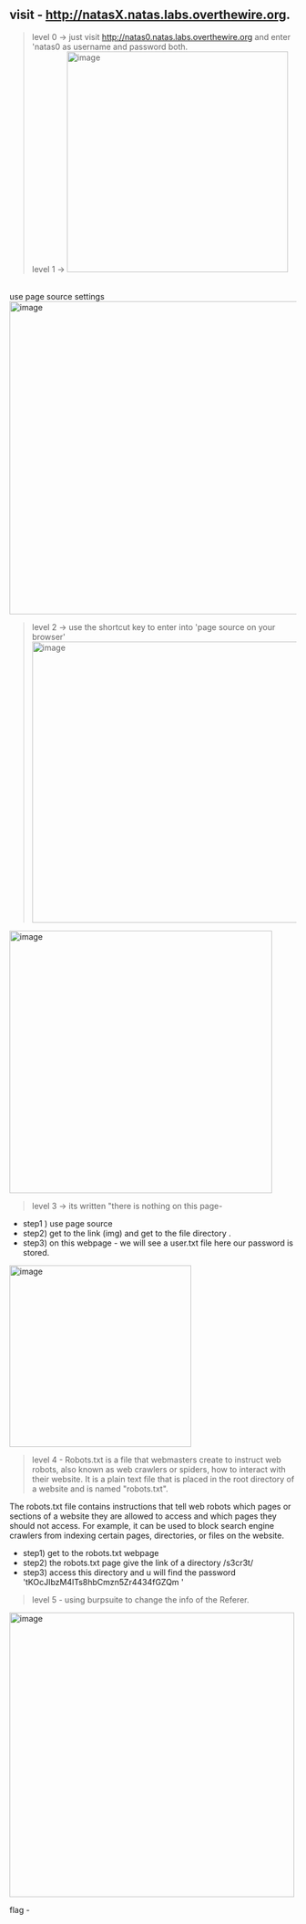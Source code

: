 ## visit - http://natasX.natas.labs.overthewire.org.

> level 0 -> just visit  http://natas0.natas.labs.overthewire.org and enter 'natas0 as username and password both.<br>
> level 1 -> <img width="388" alt="image" src="https://user-images.githubusercontent.com/88367072/230738848-2234ffe4-1b69-4ba2-b789-5da6a1396a29.png">

  <br>use page source settings
  <img width="550" alt="image" src="https://user-images.githubusercontent.com/88367072/230738765-da4322fa-db20-46a9-9018-5fe11afc0147.png">

  
> level 2 -> use the shortcut key to enter into  'page source on your browser'  <img width="494" alt="image" src="https://user-images.githubusercontent.com/88367072/230738818-e8e726e7-69de-40f5-bed4-9e03a76ef50c.png">

<img width="461" alt="image" src="https://user-images.githubusercontent.com/88367072/230738869-aee44c22-6b66-4b5a-8077-67de7c01f423.png">


> level 3 -> its written "there is nothing on this page-
- step1 ) use page source 
- step2) get to the link (img) and get to the file directory .
- step3) on this webpage - we will see a user.txt file here our password is stored.
<img width="319" alt="image" src="https://user-images.githubusercontent.com/88367072/230739161-4957b181-8c9d-4aaa-8329-d0b8e3442d66.png">

> level 4 -
 Robots.txt is a file that webmasters create to instruct web robots, also known as web crawlers or spiders, how to interact with their website. It is a plain text file that is placed in the root directory of a website and is named "robots.txt".

The robots.txt file contains instructions that tell web robots which pages or sections of a website they are allowed to access and which pages they should not access. For example, it can be used to block search engine crawlers from indexing certain pages, directories, or files on the website.

- step1) get to the robots.txt webpage
- step2) the robots.txt page give the link of a directory /s3cr3t/
- step3) access this directory and u will find the password  'tKOcJIbzM4lTs8hbCmzn5Zr4434fGZQm '

> level 5 -
using burpsuite to change the info of the Referer.
<img width="500" alt="image" src="https://user-images.githubusercontent.com/88367072/230740882-d5cc7f39-2c69-4cd5-beb5-a03230db34ff.png">

flag - 
